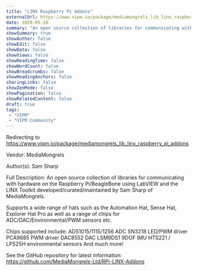 ```yaml
---
title: "LINX Raspberry Pi Addons"
externalUrl: https://www.vipm.io/package/mediamongrels_lib_linx_raspberry_pi_addons
date: 2020-05-20
summary: "An open source collection of libraries for communicating with hardware on the Raspberry Pi/BeagleBone using LabVIEW and the LINX Toolkit developed/curated/maintained by Sam Sharp of MediaMongrels."
showSummary: true
showAuthor: false
showEdit: false
showData: false
showViews: false
showReadingTime: false
showWordCount: false
showBreadcrumbs: false
showHeadingAnchors: false
sharingLinks: false
showZenMode: false
showPagination: false
showRelatedContent: false
draft: true
tags:
 - "VIPM"
 - "VIPM Community"
---
```


Redirecting to https://www.vipm.io/package/mediamongrels_lib_linx_raspberry_pi_addons

Vendor: MediaMongrels

Author(s): Sam Sharp
 
Full Description:
An open source collection of libraries for communicating with hardware on the Raspberry Pi/BeagleBone using LabVIEW and the LINX Toolkit developed/curated/maintained by Sam Sharp of MediaMongrels.

Supports a wide range of hats such as the Automation Hat, Sense Hat, Explorer Hat Pro as well as a range of chips for ADC/DAC/Environmental/PWM sensors etc.

Chips supported include:
ADS1015/1115/1256 ADC
SN3218 LED/PWM driver
PCA9685 PWM driver
DAC8552 DAC
LSM9DS1 9DOF IMU
HTS221 / LPS25H environmental sensors
And much more!

See the GitHub repository for latest information: https://github.com/MediaMongrels-Ltd/RPi-LINX-Addons